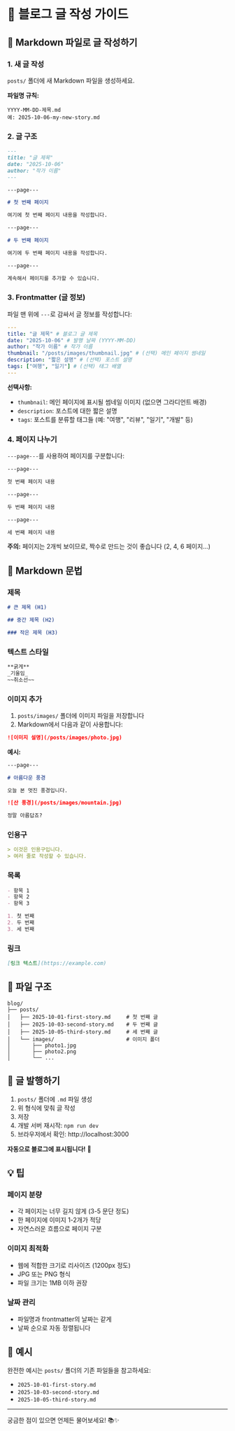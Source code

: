 # 📝 블로그 글 작성 가이드

## 📖 Markdown 파일로 글 작성하기

### 1. 새 글 작성

`posts/` 폴더에 새 Markdown 파일을 생성하세요.

**파일명 규칙:**

```
YYYY-MM-DD-제목.md
예: 2025-10-06-my-new-story.md
```

### 2. 글 구조

```markdown
---
title: "글 제목"
date: "2025-10-06"
author: "작가 이름"
---

---page---

# 첫 번째 페이지

여기에 첫 번째 페이지 내용을 작성합니다.

---page---

# 두 번째 페이지

여기에 두 번째 페이지 내용을 작성합니다.

---page---

계속해서 페이지를 추가할 수 있습니다.
```

### 3. Frontmatter (글 정보)

파일 맨 위에 `---`로 감싸서 글 정보를 작성합니다:

```yaml
---
title: "글 제목" # 블로그 글 제목
date: "2025-10-06" # 발행 날짜 (YYYY-MM-DD)
author: "작가 이름" # 작가 이름
thumbnail: "/posts/images/thumbnail.jpg" # (선택) 메인 페이지 썸네일
description: "짧은 설명" # (선택) 포스트 설명
tags: ["여행", "일기"] # (선택) 태그 배열
---
```

**선택사항:**

- `thumbnail`: 메인 페이지에 표시될 썸네일 이미지 (없으면 그라디언트 배경)
- `description`: 포스트에 대한 짧은 설명
- `tags`: 포스트를 분류할 태그들 (예: "여행", "리뷰", "일기", "개발" 등)

### 4. 페이지 나누기

`---page---`를 사용하여 페이지를 구분합니다:

```markdown
---page---

첫 번째 페이지 내용

---page---

두 번째 페이지 내용

---page---

세 번째 페이지 내용
```

**주의:** 페이지는 2개씩 보이므로, 짝수로 만드는 것이 좋습니다 (2, 4, 6 페이지...)

## 🎨 Markdown 문법

### 제목

```markdown
# 큰 제목 (H1)

## 중간 제목 (H2)

### 작은 제목 (H3)
```

### 텍스트 스타일

```markdown
**굵게**
_기울임_
~~취소선~~
```

### 이미지 추가

1. `posts/images/` 폴더에 이미지 파일을 저장합니다
2. Markdown에서 다음과 같이 사용합니다:

```markdown
![이미지 설명](/posts/images/photo.jpg)
```

**예시:**

```markdown
---page---

# 아름다운 풍경

오늘 본 멋진 풍경입니다.

![산 풍경](/posts/images/mountain.jpg)

정말 아름답죠?
```

### 인용구

```markdown
> 이것은 인용구입니다.
> 여러 줄로 작성할 수 있습니다.
```

### 목록

```markdown
- 항목 1
- 항목 2
- 항목 3

1. 첫 번째
2. 두 번째
3. 세 번째
```

### 링크

```markdown
[링크 텍스트](https://example.com)
```

## 📁 파일 구조

```
blog/
├── posts/
│   ├── 2025-10-01-first-story.md     # 첫 번째 글
│   ├── 2025-10-03-second-story.md    # 두 번째 글
│   ├── 2025-10-05-third-story.md     # 세 번째 글
│   └── images/                       # 이미지 폴더
│       ├── photo1.jpg
│       ├── photo2.png
│       └── ...
```

## 🚀 글 발행하기

1. `posts/` 폴더에 `.md` 파일 생성
2. 위 형식에 맞춰 글 작성
3. 저장
4. 개발 서버 재시작: `npm run dev`
5. 브라우저에서 확인: http://localhost:3000

**자동으로 블로그에 표시됩니다!** 🎉

## 💡 팁

### 페이지 분량

- 각 페이지는 너무 길지 않게 (3-5 문단 정도)
- 한 페이지에 이미지 1-2개가 적당
- 자연스러운 흐름으로 페이지 구분

### 이미지 최적화

- 웹에 적합한 크기로 리사이즈 (1200px 정도)
- JPG 또는 PNG 형식
- 파일 크기는 1MB 이하 권장

### 날짜 관리

- 파일명과 frontmatter의 날짜는 같게
- 날짜 순으로 자동 정렬됩니다

## 📖 예시

완전한 예시는 `posts/` 폴더의 기존 파일들을 참고하세요:

- `2025-10-01-first-story.md`
- `2025-10-03-second-story.md`
- `2025-10-05-third-story.md`

---

궁금한 점이 있으면 언제든 물어보세요! 📚✨
